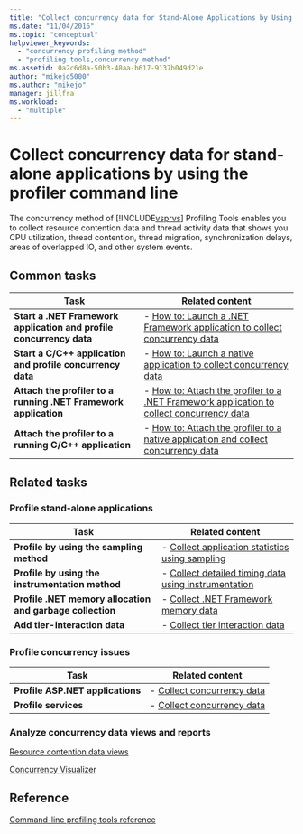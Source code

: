```yaml
---
title: "Collect concurrency data for Stand-Alone Applications by Using the Profiler Command Line | Microsoft Docs"
ms.date: "11/04/2016"
ms.topic: "conceptual"
helpviewer_keywords: 
  - "concurrency profiling method"
  - "profiling tools,concurrency method"
ms.assetid: 0a2c6d8a-50b3-48aa-b617-9137b049d21e
author: "mikejo5000"
ms.author: "mikejo"
manager: jillfra
ms.workload: 
  - "multiple"
---
```

# Collect concurrency data for stand-alone applications by using the profiler command line
The concurrency method of [!INCLUDE[vsprvs](../code-quality/includes/vsprvs_md.md)] Profiling Tools enables you to collect resource contention data and thread activity data that shows you CPU utilization, thread contention, thread migration, synchronization delays, areas of overlapped IO, and other system events.  
  

## Common tasks  
  
|Task|Related content|  
|----------|---------------------|  
|**Start a .NET Framework application and profile concurrency data**|-   [How to: Launch a .NET Framework application to collect concurrency data](../profiling/how-to-launch-a-stand-alone-dotnet-framework-app-to-collect-concurrency-data.md)|  
|**Start a C/C++ application and profile concurrency data**|-   [How to: Launch a native application to collect concurrency data](../profiling/how-to-launch-a-stand-alone-native-application-to-collect-concurrency-data.md)|  
|**Attach the profiler to a running .NET Framework application**|-   [How to: Attach the profiler to a .NET Framework application to collect concurrency data](../profiling/how-to-attach-the-profiler-to-a-dotnet-app-and-collect-concurrency-data.md)|  
|**Attach the profiler to a running C/C++ application**|-   [How to: Attach the profiler to a native application and collect concurrency data](../profiling/how-to-attach-the-profiler-to-a-native-app-and-collect-concurrency-data.md)|  
  
## Related tasks
  
### Profile stand-alone applications  
  
|Task|Related content|  
|----------|---------------------|  
|**Profile by using the sampling method**|-   [Collect application statistics using sampling](../profiling/collecting-application-statistics-for-stand-alone-applications.md)|  
|**Profile by using the instrumentation method**|-   [Collect detailed timing data using instrumentation](../profiling/collecting-detailed-timing-data-for-a-stand-alone-application.md)|  
|**Profile .NET memory allocation and garbage collection**|-   [Collect .NET Framework memory data](../profiling/collecting-dotnet-framework-memory-data-for-stand-alone-applications.md)|  
|**Add tier-interaction data**|-   [Collect tier interaction data](../profiling/adding-tier-interaction-data-from-the-command-line.md)|  
  
### Profile concurrency issues  
  
|Task|Related content|  
|----------|---------------------|  
|**Profile ASP.NET applications**|-   [Collect concurrency data](../profiling/collecting-concurrency-data-for-an-aspnet-web-application.md)|  
|**Profile services**|-   [Collect concurrency data](../profiling/collecting-concurrency-data-for-a-service-by-using-the-profiler-command-line.md)|  
  
### Analyze concurrency data views and reports  
 [Resource contention data views](../profiling/resource-contention-data-views.md)  
  
 [Concurrency Visualizer](../profiling/concurrency-visualizer.md)  
  
## Reference  
 [Command-line profiling tools reference](../profiling/command-line-profiling-tools-reference.md)